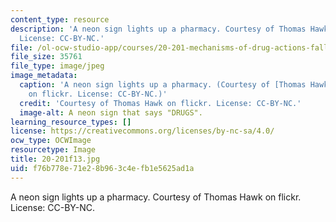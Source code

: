 ```yaml
---
content_type: resource
description: 'A neon sign lights up a pharmacy. Courtesy of Thomas Hawk on flickr.
  License: CC-BY-NC.'
file: /ol-ocw-studio-app/courses/20-201-mechanisms-of-drug-actions-fall-2013/f76b778e71e28b963c4efb1e5625ad1a_20-201f13.jpg
file_size: 35761
file_type: image/jpeg
image_metadata:
  caption: 'A neon sign lights up a pharmacy. (Courtesy of [Thomas Hawk](https://www.flickr.com/photos/thomashawk/4444281980/)
    on flickr. License: CC-BY-NC.)'
  credit: 'Courtesy of Thomas Hawk on flickr. License: CC-BY-NC.'
  image-alt: A neon sign that says "DRUGS".
learning_resource_types: []
license: https://creativecommons.org/licenses/by-nc-sa/4.0/
ocw_type: OCWImage
resourcetype: Image
title: 20-201f13.jpg
uid: f76b778e-71e2-8b96-3c4e-fb1e5625ad1a
---
```

A neon sign lights up a pharmacy. Courtesy of Thomas Hawk on flickr. License: CC-BY-NC.